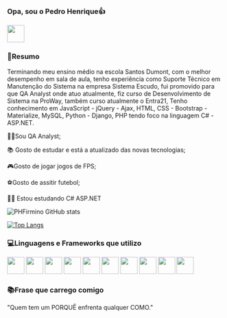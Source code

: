 ### Opa, sou o Pedro Henrique👍
<a href="https://www.linkedin.com/in/pedro-henrique-firmino-garcia"><img src="https://cdn.jsdelivr.net/gh/devicons/devicon/icons/linkedin/linkedin-original.svg" style="width: 40px"/></a>

### 📖Resumo

Terminando meu ensino médio na escola Santos Dumont, com o melhor desempenho em sala de aula, tenho experiência como Suporte Técnico em Manutenção do Sistema na empresa Sistema Escudo, fui promovido para que QA Analyst onde atuo atualmente, fiz curso de Desenvolvimento de Sistema na ProWay, também curso atualmente o Entra21, Tenho conhecimento em JavaScript - jQuery - Ajax, HTML, CSS - Bootstrap - Materialize, MySQL, Python - Django, PHP tendo foco na linguagem C# - ASP.NET.

👩‍💻Sou QA Analyst;

📚 Gosto de estudar e está a atualizado das novas tecnologias;

🎮Gosto de jogar jogos de FPS;

⚽Gosto de assitir futebol;

👨‍🏫 Estou estudando C# ASP.NET

![PHFirmino GitHub stats](https://github-readme-stats.vercel.app/api?username=PHFirmino&show_icons=true&theme=dark)

[![Top Langs](https://github-readme-stats.vercel.app/api/top-langs/?username=JVFirmino)](https://github.com/PHFirmino/github-readme-stats)

### 💻Linguagens e Frameworks que utilizo

<div>
    <img src="https://cdn.jsdelivr.net/gh/devicons/devicon/icons/html5/html5-original.svg" style="width: 40px"/>
    <img src="https://cdn.jsdelivr.net/gh/devicons/devicon/icons/css3/css3-original.svg" style="width:40px"/>
    <img src="https://cdn.jsdelivr.net/gh/devicons/devicon/icons/bootstrap/bootstrap-original.svg" style="width: 40px"/>
    <img src="https://cdn.jsdelivr.net/gh/devicons/devicon/icons/javascript/javascript-original.svg" style="width: 40px"/>
    <img src="https://cdn.jsdelivr.net/gh/devicons/devicon/icons/jquery/jquery-original.svg" style="width: 40px"/>
    <img src="https://cdn.jsdelivr.net/gh/devicons/devicon/icons/python/python-original.svg" style="width: 40px"/>
    <img src="https://cdn.jsdelivr.net/gh/devicons/devicon/icons/django/django-plain.svg" style="width: 40px"/>
    <img src="https://cdn.jsdelivr.net/gh/devicons/devicon/icons/csharp/csharp-original.svg" style="width: 40px"/>
    <img src="https://cdn.jsdelivr.net/gh/devicons/devicon/icons/php/php-original.svg" style="width: 40px"/>
    <img src="https://cdn.jsdelivr.net/gh/devicons/devicon/icons/mysql/mysql-original.svg" style="width: 40px"/>
</div>

### 📚Frase que carrego comigo
"Quem tem um PORQUÊ enfrenta qualquer COMO."

